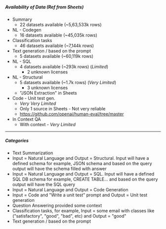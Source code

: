 ##### Availability of Data (Ref from Sheets)
- Summary
	- 22 datasets available (~5,63,533k rows)
- NL - Codegen
	- 16 datasets available (~45,035k rows)
-  Classification tasks
	- 46 datasets available (~7,144k rows)
- Text generation / based on the prompt
	- 5 datasets available (~60,119k rows)
- NL - SQL
	- 4 datasets available (~293k rows) (*Limited*)
		- 2 unknown licenses
- NL - Structural
	- 5 datasets available (~1.7k rows) (*Very Limited*)
		- 3 unknown licenses
	- "JSON Extraction" in Sheets
- Code - Unit test gen.
	- *Very Very Limited*
	- Only 1 source in Sheets - Not very reliable
	- https://github.com/openai/human-eval/tree/master
- In Context QA
	- With context - *Very Limited*

---
##### Categories
- Text Summarization  
- Input = Natural Language and Output = Structural. Input will have a defined schema for example, JSON schema and based on the query output will have the schema filled with answer   
- Input = Natural Language and Output = SQL. Input will have a defined SQL DB schema for example, CREATE TABLE... and based on the query output will have the SQL query 
- Input = Natural Language and Output = Code Generation  
- Input = Code and "Write a unit test" prompt and Output = Unit test generation  
- Question Answering provided some context  
- Classification tasks, for example, Input = some email with classes like ("satisfactory", "good", "bad", etc) and Output =  "good"
- Text generation / based on the prompt